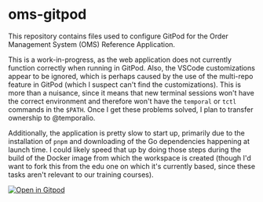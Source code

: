 # oms-gitpod

This repository contains files used to configure GitPod for 
the Order Management System (OMS) Reference Application.

This is a work-in-progress, as the web application does not 
currently function correctly when running in GitPod. Also, 
the VSCode customizations appear to be ignored, which is 
perhaps caused by the use of the multi-repo feature in GitPod
(which I suspect can't find the customizations). This is 
more than a nuisance, since it means that new terminal 
sessions won't have the correct environment and therefore 
won't have the `temporal` or `tctl` commands in the `$PATH`. 
Once I get these problems solved, I plan to transfer ownership 
to @temporalio.

Additionally, the application is pretty slow to start up, 
primarily due to the installation of `pnpm` and downloading 
of the Go dependencies happening at launch time. I could 
likely speed that up by doing those steps during the build 
of the Docker image from which the workspace is created 
(though I'd want to fork this from the edu one on which it's 
currently based, since these tasks aren't relevant to our 
training courses).

[![Open in Gitpod](https://gitpod.io/button/open-in-gitpod.svg)](https://gitpod.io/#https://github.com/tomwheeler/oms-gitpod)
